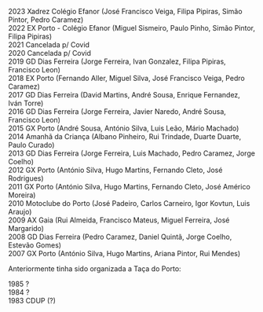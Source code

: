 2023 Xadrez Colégio Efanor (José Francisco Veiga, Filipa Pipiras, Simão Pintor, Pedro Caramez)\
2022 EX Porto - Colégio Efanor (Miguel Sismeiro, Paulo Pinho, Simão Pintor, Filipa Pipiras)\
2021 Cancelada p/ Covid\
2020 Cancelada p/ Covid\
2019 GD Dias Ferreira (Jorge Ferreira, Ivan Gonzalez, Filipa Pipiras, Francisco Leon)\
2018 EX Porto (Fernando Aller, Miguel Silva, José Francisco Veiga, Pedro Caramez)\
2017 GD Dias Ferreira (David Martins, André Sousa, Enrique Fernandez, Iván Torre)\
2016 GD Dias Ferreira (Jorge Ferreira, Javier Naredo, André Sousa, Francisco Leon)\
2015 GX Porto (André Sousa, António Silva, Luis Leão, Mário Machado)\
2014 Amanhã da Criança (Albano Pinheiro, Rui Trindade, Duarte Duarte, Paulo Curado)\
2013 GD Dias Ferreira (Jorge Ferreira, Luis Machado, Pedro Caramez, Jorge Coelho)\
2012 GX Porto (António Silva, Hugo Martins, Fernando Cleto, José Rodrigues)\
2011 GX Porto (António Silva, Hugo Martins, Fernando Cleto, José Américo Moreira)\
2010 Motoclube do Porto (José Padeiro, Carlos Carneiro, Igor Kovtun, Luis Araujo)\
2009 AX Gaia (Rui Almeida, Francisco Mateus, Miguel Ferreira, José Margarido)\
2008 GD Dias Ferreira (Pedro Caramez, Daniel Quintã, Jorge Coelho, Estevão Gomes)\
2007 GX Porto (António Silva, Hugo Martins, Ariana Pintor, Rui Mendes)

Anteriormente tinha sido organizada a Taça do Porto:

1985 ?\
1984 ?\
1983 CDUP (?)
